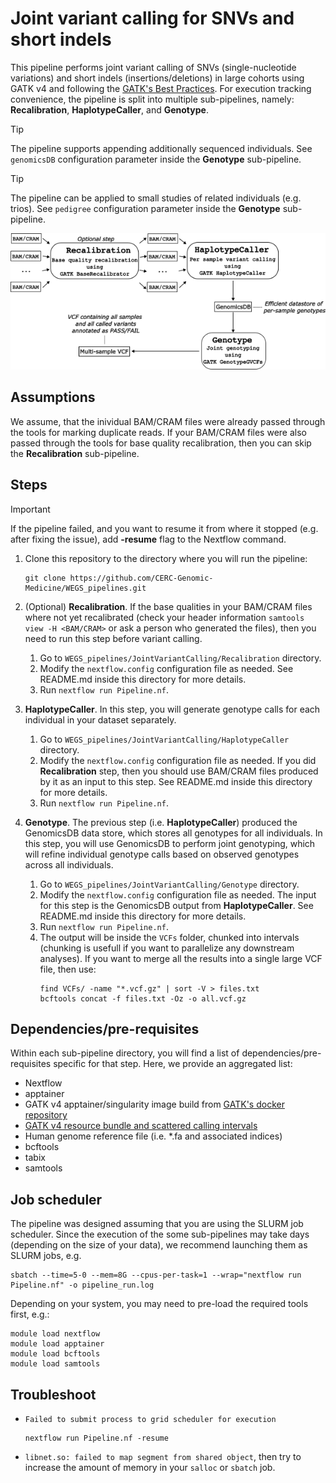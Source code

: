# Joint variant calling for SNVs and short indels

This pipeline performs joint variant calling of SNVs (single-nucleotide variations) and short indels (insertions/deletions) in large cohorts using GATK v4 and following the [GATK's Best Practices](https://gatk.broadinstitute.org/hc/en-us/articles/360035535932-Germline-short-variant-discovery-SNPs-Indels). For execution tracking convenience, the pipeline is split into multiple sub-pipelines, namely: **Recalibration**, **HaplotypeCaller**, and **Genotype**.

> [!TIP]
> The pipeline supports appending additionally sequenced individuals. See ```genomicsDB``` configuration parameter inside the **Genotype** sub-pipeline.

> [!TIP]
> The pipeline can be applied to small studies of related individuals (e.g. trios). See ```pedigree``` configuration parameter inside the **Genotype** sub-pipeline.


<p align="center">
<img src="JointVariantCalling.png"/>
</p>

## Assumptions

We assume, that the inividual BAM/CRAM files were already passed through the tools for marking duplicate reads. If your BAM/CRAM files were also passed through the tools for base quality recalibration, then you can skip the **Recalibration** sub-pipeline.

## Steps

> [!IMPORTANT]  
> If the pipeline failed, and you want to resume it from where it stopped (e.g. after fixing the issue), add **-resume** flag to the Nextflow command.

1. Clone this repository to the directory where you will run the pipeline:
   ```
   git clone https://github.com/CERC-Genomic-Medicine/WEGS_pipelines.git
   ```

2. (Optional) **Recalibration**. If the base qualities in your BAM/CRAM files where not yet recalibrated (check your header information ```samtools view -H <BAM/CRAM>``` or ask a person who generated the files), then you need to run this step before variant calling.
   1. Go to ```WEGS_pipelines/JointVariantCalling/Recalibration``` directory.
   2. Modify the ```nextflow.config``` configuration file as needed. See README.md inside this directory for more details.
   3. Run ```nextflow run Pipeline.nf```.

3. **HaplotypeCaller**. In this step, you will generate genotype calls for each individual in your dataset separately.
   1. Go to ```WEGS_pipelines/JointVariantCalling/HaplotypeCaller``` directory.
   2. Modify the ```nextflow.config``` configuration file as needed. If you did **Recalibration** step, then you should use BAM/CRAM files produced by it as an input to this step. See README.md inside this directory for more details.
   3. Run ```nextflow run Pipeline.nf```.
  
4. **Genotype**. The previous step (i.e. **HaplotypeCaller**) produced the GenomicsDB data store, which stores all genotypes for all individuals. In this step, you will use GenomicsDB to perform joint genotyping, which will refine individual genotype calls based on observed genotypes across all individuals.
   1. Go to ```WEGS_pipelines/JointVariantCalling/Genotype``` directory.
   2. Modify the ```nextflow.config``` configuration file as needed. The input for this step is the GenomicsDB output from **HaplotypeCaller**. See README.md inside this directory for more details.
   3. Run ```nextflow run Pipeline.nf```.
   4. The output will be inside the ```VCFs``` folder, chunked into intervals (chunking is usefull if you want to parallelize any downstream analyses). If you want to merge all the results into a single large VCF file, then use:
      ```
      find VCFs/ -name "*.vcf.gz" | sort -V > files.txt
      bcftools concat -f files.txt -Oz -o all.vcf.gz
      ```
  
## Dependencies/pre-requisites

Within each sub-pipeline directory, you will find a list of dependencies/pre-requisites specific for that step. Here, we provide an aggregated list:
* Nextflow
* apptainer
* GATK v4 apptainer/singularity image build from [GATK's docker repository](https://hub.docker.com/r/broadinstitute/gatk/) 
* [GATK v4 resource bundle and scattered calling intervals](https://gatk.broadinstitute.org/hc/en-us/articles/360035890811-Resource-bundle)
* Human genome reference file (i.e. *.fa and associated indices)
* bcftools
* tabix
* samtools

## Job scheduler

The pipeline was designed assuming that you are using the SLURM job scheduler.
Since the execution of the some sub-pipelines may take days (depending on the size of your data), we recommend launching them as SLURM jobs, e.g.
```
sbatch --time=5-0 --mem=8G --cpus-per-task=1 --wrap="nextflow run Pipeline.nf" -o pipeline_run.log
```

Depending on your system, you may need to pre-load the required tools first, e.g.:
```
module load nextflow
module load apptainer
module load bcftools
module load samtools
```

## Troubleshoot
* `Failed to submit process to grid scheduler for execution`
   ```
   nextflow run Pipeline.nf -resume
   ```
   
* `libnet.so: failed to map segment from shared object`, then try to increase the amount of memory in your `salloc` or `sbatch` job.

